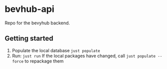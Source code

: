 # bevhub-api

Repo for the bevyhub backend.

## Getting started

1. Populate the local database `just populate`
2. Run: `just run`
If the local packages have changed, call `just populate --force` to repackage them